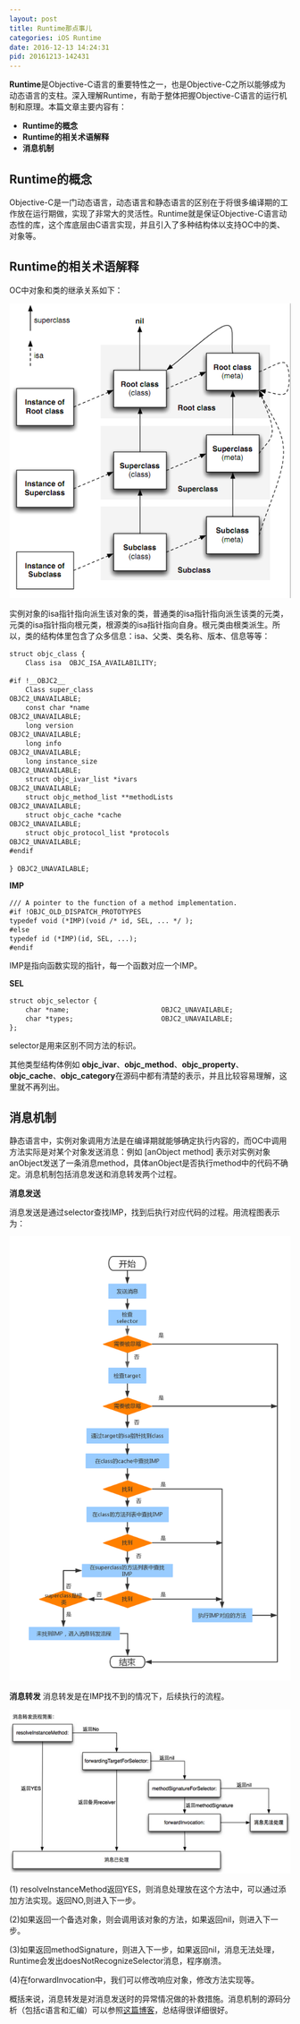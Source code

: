 ```yaml
---
layout: post
title: Runtime那点事儿
categories: iOS Runtime
date: 2016-12-13 14:24:31
pid: 20161213-142431
---
```


**Runtime**是Objective-C语言的重要特性之一，也是Objective-C之所以能够成为动态语言的支柱。深入理解Runtime，有助于整体把握Objective-C语言的运行机制和原理。本篇文章主要内容有：

- **Runtime的概念**
- **Runtime的相关术语解释**
- **消息机制**

## Runtime的概念

Objective-C是一门动态语言，动态语言和静态语言的区别在于将很多编译期的工作放在运行期做，实现了非常大的灵活性。Runtime就是保证Objective-C语言动态性的库，这个库底层由C语言实现，并且引入了多种结构体以支持OC中的类、对象等。

## Runtime的相关术语解释

OC中对象和类的继承关系如下：

![Runtime](/img/runtime0.png)

实例对象的isa指针指向派生该对象的类，普通类的isa指针指向派生该类的元类，元类的isa指针指向根元类，根源类的isa指针指向自身。根元类由根类派生。所以，类的结构体里包含了众多信息：isa、父类、类名称、版本、信息等等：

```
struct objc_class {
    Class isa  OBJC_ISA_AVAILABILITY;

#if !__OBJC2__
    Class super_class                                        OBJC2_UNAVAILABLE;
    const char *name                                         OBJC2_UNAVAILABLE;
    long version                                             OBJC2_UNAVAILABLE;
    long info                                                OBJC2_UNAVAILABLE;
    long instance_size                                       OBJC2_UNAVAILABLE;
    struct objc_ivar_list *ivars                             OBJC2_UNAVAILABLE;
    struct objc_method_list **methodLists                    OBJC2_UNAVAILABLE;
    struct objc_cache *cache                                 OBJC2_UNAVAILABLE;
    struct objc_protocol_list *protocols                     OBJC2_UNAVAILABLE;
#endif

} OBJC2_UNAVAILABLE;
```

**IMP**

```
/// A pointer to the function of a method implementation. 
#if !OBJC_OLD_DISPATCH_PROTOTYPES
typedef void (*IMP)(void /* id, SEL, ... */ ); 
#else
typedef id (*IMP)(id, SEL, ...); 
#endif
```

IMP是指向函数实现的指针，每一个函数对应一个IMP。

**SEL**

```
struct objc_selector {
    char *name;                       OBJC2_UNAVAILABLE;
    char *types;                      OBJC2_UNAVAILABLE;
};
```

selector是用来区别不同方法的标识。

其他类型结构体例如 **objc_ivar**、**objc_method**、**objc_property**、**objc_cache**、**objc_category**在源码中都有清楚的表示，并且比较容易理解，这里就不再列出。

## 消息机制

静态语言中，实例对象调用方法是在编译期就能够确定执行内容的，而OC中调用方法实际是对某个对象发送消息：例如 [anObject method] 表示对实例对象anObject发送了一条消息method，具体anObject是否执行method中的代码不确定。消息机制包括消息发送和消息转发两个过程。

**消息发送**

消息发送是通过selector查找IMP，找到后执行对应代码的过程。用流程图表示为：

![Runtime](/img/runtime1.png)

**消息转发**
消息转发是在IMP找不到的情况下，后续执行的流程。

![Runtime](/img/runtime2.png)

(1) resolveInstanceMethod返回YES，则消息处理放在这个方法中，可以通过添加方法实现。返回NO,则进入下一步。

(2)如果返回一个备选对象，则会调用该对象的方法，如果返回nil，则进入下一步。

(3)如果返回methodSignature，则进入下一步，如果返回nil，消息无法处理，Runtime会发出doesNotRecognizeSelector消息，程序崩溃。

(4)在forwardInvocation中，我们可以修改响应对象，修改方法实现等。

概括来说，消息转发是对消息发送时的异常情况做的补救措施。消息机制的源码分析（包括c语言和汇编）可以参照[这篇博客](http://yulingtianxia.com/blog/2016/06/15/Objective-C-Message-Sending-and-Forwarding/)，总结得很详细很好。

